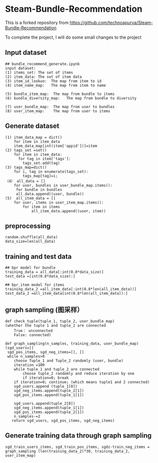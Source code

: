 # Steam-Bundle-Recommendation
This is a forked repository from https://github.com/technoapurva/Steam-Bundle-Recommendation

To complete the project, I will do some small changes to the project

## Input dataset
```
## bundle_recommend_generate.ipynb
input dataset:
(1) items_set: The set of items
(2) item_data: The set of item data
(3) item_id_lookuo:  The map from item to id
(4) item_name_map:   The map from item to name

(5) bundle_item_map:  The map from bundle to items
(6) bundle_diversity_map:   The map from bundle to diversity

(7) user_bundle_map:  The map from user to bundles
(8) user_item_map:    The map from user to items

```

## Generate dataset
```
(1) item_data_map = dict()
    for item in item_data
    item_data_map[int(item['appid'])]=item
(2) tags_set =set()
    for item in item_data:
      for tag in item['tags']:
        tags_set.add(tag)
(3) tags_map=dict()
    for i, tag in enumerate(tags_set):
        tags_map[tag]=i;
（4） all_data = []
    for user, bundles in user_bundle_map.items():
     for bundle in bundles
     all_data.append((user, bundle))
(5)  all_item_data = []
    for user, items in user_item_map.items():
        for item in items
            all_item_data.append((user, item))
```

## preprocessing
```
random.shuffle(all_data)
data_size=len(all_data)
```

## training and test data
```
## bpr model for bundle
training_data = all_data[:int(0.8*data_size)]
test_data =[int(0.8*data_size):]

## bpr_item model for items
training_data_2 =all_item_data[:int(0.8*len(all_item_data))]
test_data_2 =all_item_data[int(0.8*len(all_item_data)):]
```

## graph sampling (图采样）
```
def check_tuple(tuple_1, tuple_2, user_bundle_map)
(whether the tuple 1 and tuple_2 are connected
    True： unconnected
    False: connected)

def graph_sampling(n_samples, training_data, user_bundle_map)
(sgd_users=[]
 sgd_pos_items, sgd_neg_items=[], []
 while n_samples>0
    choose Tuple_1 and Tuple_2 randomly (user, bundle)
    iteration =100
    while tuple_1 and tuple_2 are connected
        choose tuple_2 randomly and reduce iteration by one
        if iteration=0; break
    if iteration=0; continue; (which means tuple1 and 2 connected)
    sgd_users.append (tuple_1[0])
    sgd_neg_items.append(tuple_2[1])
    sgd_pos_items.append(tuple_1[1])
    
    sgd_users.append(tuple_2[0])
    sgd_neg_items.append(tuple_1[1])
    sgd_pos_items.append(tuple_2[1])
    n_samples-=2
   return sgd_users, sgd_pos_items, sgd_neg_items)
```

## Generate training data through graph sampling
```
sgd_train_users_items, sgd_train_pos_items, sgdz-train_neg_items = graph_sampling (len(training_data_2)*30, training_data_2, user_item_map)
```
